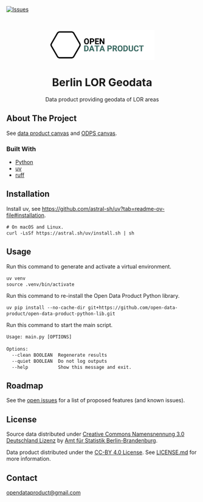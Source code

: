 [![Issues](https://img.shields.io/github/issues/open-data-product/open-data-product-berlin-lor-geodata)](https://github.com/open-data-product/open-data-product-berlin-lor-geodata/issues)

<br />
<p align="center">
  <a href="https://github.com/open-data-product/open-data-product-berlin-lor-geodata">
    <img src="logo-with-text.png" alt="Logo" style="height: 80px; ">
  </a>

  <h1 align="center">Berlin LOR Geodata</h1>

  <p align="center">
    Data product providing geodata of LOR areas
  </p>
</p>

## About The Project

See [data product canvas](docs/data-product-canvas.md) and [ODPS canvas](./docs/odps-canvas.md).

### Built With

* [Python](https://www.python.org/)
* [uv](https://docs.astral.sh/uv/)
* [ruff](https://docs.astral.sh/ruff/)

## Installation

Install uv, see https://github.com/astral-sh/uv?tab=readme-ov-file#installation.

```shell
# On macOS and Linux.
curl -LsSf https://astral.sh/uv/install.sh | sh
```

## Usage

Run this command to generate and activate a virtual environment.

```shell
uv venv
source .venv/bin/activate
```

Run this command to re-install the Open Data Product Python library.

```shell
uv pip install --no-cache-dir git+https://github.com/open-data-product/open-data-product-python-lib.git
```

Run this command to start the main script.

```shell
Usage: main.py [OPTIONS]

Options:
  --clean BOOLEAN  Regenerate results
  --quiet BOOLEAN  Do not log outputs
  --help           Show this message and exit.
```

## Roadmap

See the [open issues](https://github.com/open-data-product/open-data-product-berlin-lor-geodata/issues) for a list of proposed features (and
 known issues).

## License

Source data distributed under [Creative Commons Namensnennung 3.0 Deutschland Lizenz](https://creativecommons.org/licenses/by/3.0/de/) by [Amt für Statistik Berlin-Brandenburg](https://www.statistik-berlin-brandenburg.de/).

Data product distributed under the [CC-BY 4.0 License](https://creativecommons.org/licenses/by/4.0/). See [LICENSE.md](./LICENSE.md) for more information.

## Contact

opendataproduct@gmail.com
